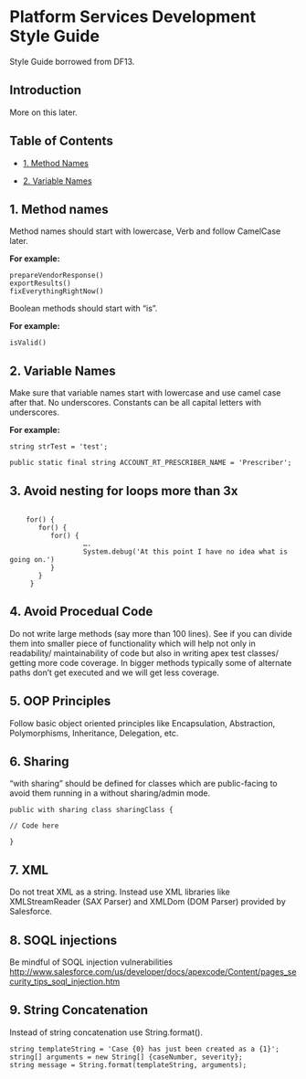 # Platform Services Development Style Guide

Style Guide borrowed from DF13.

## Introduction

More on this later.

## Table of Contents

* [1. Method Names](#1-method-names)

* [2. Variable Names](#2-variable-names)

## 1. Method names

Method names should start with lowercase, Verb and follow CamelCase later.
    
**For example:**
```
prepareVendorResponse()
exportResults()
fixEverythingRightNow()
```
Boolean methods should start with “is”.

**For example:**
```
isValid()
```
## 2. Variable Names

Make sure that variable names start with lowercase and use camel case after that. No underscores. Constants can be all capital letters with underscores.

**For example:**
```
string strTest = 'test';

public static final string ACCOUNT_RT_PRESCRIBER_NAME = 'Prescriber';
```

## 3. Avoid nesting for loops more than 3x
```
 
    for() {
       for() {
          for() {
                  ….
                  System.debug('At this point I have no idea what is going on.')
          }
       }
     }
```

## 4. Avoid Procedual Code

Do not write large methods (say more than 100 lines). See if you can divide them into smaller piece of functionality which will help not only in readability/ maintainability of code but also in writing apex test classes/ getting more code coverage. In bigger methods typically some of alternate paths don’t get executed and we will get less coverage.
 
## 5. OOP Principles

Follow basic object oriented principles like Encapsulation, Abstraction, Polymorphisms, Inheritance, Delegation, etc.
  
## 6. Sharing

“with sharing” should be defined for classes which are public-facing to avoid them running in a without sharing/admin mode.

```
public with sharing class sharingClass {

// Code here

}
```

## 7. XML

Do not treat XML as a string. Instead use XML libraries like XMLStreamReader (SAX Parser) and XMLDom (DOM Parser) provided by Salesforce.

## 8. SOQL injections

Be mindful of SOQL injection vulnerabilities
http://www.salesforce.com/us/developer/docs/apexcode/Content/pages_security_tips_soql_injection.htm

## 9. String Concatenation

Instead of string concatenation use String.format().

```
string templateString = 'Case {0} has just been created as a {1}';
string[] arguments = new String[] {caseNumber, severity};
string message = String.format(templateString, arguments);
```

